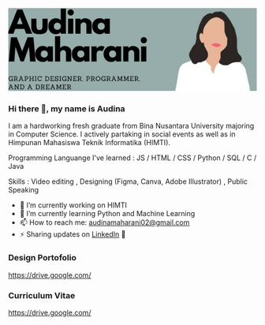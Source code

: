<img width="100%" height="80%" src="./banner.png" />


### Hi there 👋, my name is Audina

I am a hardworking fresh graduate from Bina Nusantara University majoring in Computer Science. I actively partaking in social events as well as in Himpunan Mahasiswa Teknik Informatika (HIMTI). 

Programming Languange I've learned : JS / HTML / CSS / Python / SQL / C / Java

Skills : Video editing , Designing (Figma, Canva, Adobe Illustrator) , Public Speaking

- 🔭 I’m currently working on HIMTI 
- 🌱 I’m currently learning Python and Machine Learning 
- 📫 How to reach me: audinamaharani02@gmail.com 
- ⚡ Sharing updates on <a href="https://www.linkedin.com/in/audina-maharani/">LinkedIn</a> 💼
### Design Portofolio
https://drive.google.com/

### Curriculum Vitae
https://drive.google.com/





